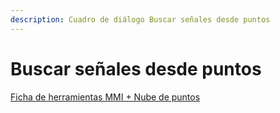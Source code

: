 ```yaml
---
description: Cuadro de diálogo Buscar señales desde puntos
---
```


# Buscar señales desde puntos

[Ficha de herramientas MMI + Nube de puntos](./)

